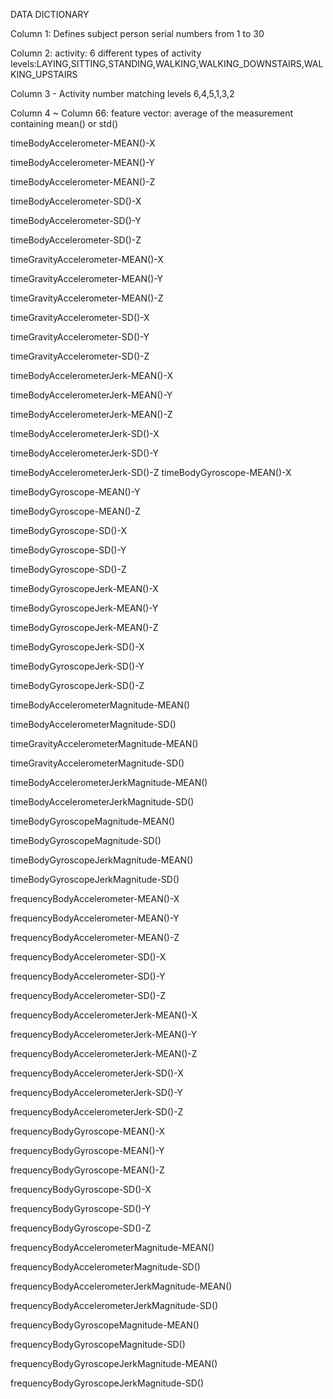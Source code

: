 
DATA DICTIONARY

Column 1: Defines subject
person serial numbers from 1 to 30

Column 2: activity: 6 different types of activity 
levels:LAYING,SITTING,STANDING,WALKING,WALKING_DOWNSTAIRS,WALKING_UPSTAIRS

Column 3 - Activity number matching levels 6,4,5,1,3,2

Column 4 ~ Column 66: feature vector: average of the measurement containing mean() or std() 

timeBodyAccelerometer-MEAN()-X

timeBodyAccelerometer-MEAN()-Y

timeBodyAccelerometer-MEAN()-Z

timeBodyAccelerometer-SD()-X

timeBodyAccelerometer-SD()-Y

timeBodyAccelerometer-SD()-Z

timeGravityAccelerometer-MEAN()-X

timeGravityAccelerometer-MEAN()-Y

timeGravityAccelerometer-MEAN()-Z

timeGravityAccelerometer-SD()-X

timeGravityAccelerometer-SD()-Y

timeGravityAccelerometer-SD()-Z

timeBodyAccelerometerJerk-MEAN()-X

timeBodyAccelerometerJerk-MEAN()-Y

timeBodyAccelerometerJerk-MEAN()-Z

timeBodyAccelerometerJerk-SD()-X

timeBodyAccelerometerJerk-SD()-Y

timeBodyAccelerometerJerk-SD()-Z
timeBodyGyroscope-MEAN()-X

timeBodyGyroscope-MEAN()-Y

timeBodyGyroscope-MEAN()-Z

timeBodyGyroscope-SD()-X

timeBodyGyroscope-SD()-Y

timeBodyGyroscope-SD()-Z

timeBodyGyroscopeJerk-MEAN()-X

timeBodyGyroscopeJerk-MEAN()-Y

timeBodyGyroscopeJerk-MEAN()-Z

timeBodyGyroscopeJerk-SD()-X

timeBodyGyroscopeJerk-SD()-Y

timeBodyGyroscopeJerk-SD()-Z

timeBodyAccelerometerMagnitude-MEAN()

timeBodyAccelerometerMagnitude-SD()

timeGravityAccelerometerMagnitude-MEAN()

timeGravityAccelerometerMagnitude-SD()

timeBodyAccelerometerJerkMagnitude-MEAN()

timeBodyAccelerometerJerkMagnitude-SD()

timeBodyGyroscopeMagnitude-MEAN()

timeBodyGyroscopeMagnitude-SD()

timeBodyGyroscopeJerkMagnitude-MEAN()

timeBodyGyroscopeJerkMagnitude-SD()

frequencyBodyAccelerometer-MEAN()-X

frequencyBodyAccelerometer-MEAN()-Y

frequencyBodyAccelerometer-MEAN()-Z

frequencyBodyAccelerometer-SD()-X

frequencyBodyAccelerometer-SD()-Y

frequencyBodyAccelerometer-SD()-Z

frequencyBodyAccelerometerJerk-MEAN()-X

frequencyBodyAccelerometerJerk-MEAN()-Y

frequencyBodyAccelerometerJerk-MEAN()-Z

frequencyBodyAccelerometerJerk-SD()-X

frequencyBodyAccelerometerJerk-SD()-Y

frequencyBodyAccelerometerJerk-SD()-Z

frequencyBodyGyroscope-MEAN()-X

frequencyBodyGyroscope-MEAN()-Y

frequencyBodyGyroscope-MEAN()-Z

frequencyBodyGyroscope-SD()-X

frequencyBodyGyroscope-SD()-Y

frequencyBodyGyroscope-SD()-Z

frequencyBodyAccelerometerMagnitude-MEAN()

frequencyBodyAccelerometerMagnitude-SD()

frequencyBodyAccelerometerJerkMagnitude-MEAN()

frequencyBodyAccelerometerJerkMagnitude-SD()

frequencyBodyGyroscopeMagnitude-MEAN()

frequencyBodyGyroscopeMagnitude-SD()

frequencyBodyGyroscopeJerkMagnitude-MEAN()

frequencyBodyGyroscopeJerkMagnitude-SD()
